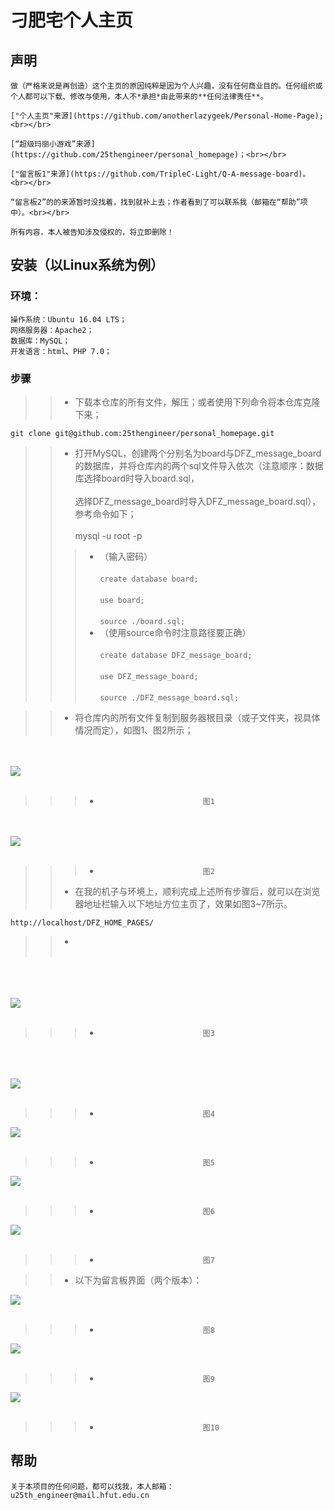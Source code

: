 # 刁肥宅个人主页

## 声明

	做（严格来说是再创造）这个主页的原因纯粹是因为个人兴趣，没有任何商业目的。任何组织或个人都可以下载、修改与使用，本人不*承担*由此带来的**任何法律责任**。

	["个人主页"来源](https://github.com/anotherlazygeek/Personal-Home-Page);<br></br>

	[“超级玛丽小游戏”来源](https://github.com/25thengineer/personal_homepage)；<br></br>

	["留言板1"来源](https://github.com/TripleC-Light/Q-A-message-board)。<br></br>

	“留言板2”的的来源暂时没找着，找到就补上去；作者看到了可以联系我（邮箱在“帮助”项中）。<br></br>

	所有内容，本人被告知涉及侵权的，将立即删除！

## 安装（以Linux系统为例）

### 环境：
	操作系统：Ubuntu 16.04 LTS；
	网络服务器：Apache2；
	数据库：MySQL；
	开发语言：html、PHP 7.0；

### 步骤

>>* 下载本仓库的所有文件，解压；或者使用下列命令将本仓库克隆下来；

	git clone git@github.com:25thengineer/personal_homepage.git

>>* 打开MySQL，创建两个分别名为board与DFZ_message_board的数据库，并将仓库内的两个sql文件导入依次（注意顺序：数据库选择board时导入board.sql，<br></br>选择DFZ_message_board时导入DFZ_message_board.sql），参考命令如下；<br></br>
mysql -u root -p
>>>* （输入密码）<br></br>
`create database board;`<br></br>
`use board;`<br></br>
`source ./board.sql;`
>>>* （使用source命令时注意路径要正确）<br></br>
`create database DFZ_message_board;`<br></br>
`use DFZ_message_board;`<br></br>
`source ./DFZ_message_board.sql;`

>>* 将仓库内的所有文件复制到服务器根目录（或子文件夹，视具体情况而定），如图1、图2所示；

<br></br>
![](https://github.com/25thengineer/personal_homepage/blob/master/setup/x1.png)
<br></br>
>>>*							图1

<br></br>
![](https://github.com/25thengineer/personal_homepage/blob/master/setup/x2.png)
<br></br>
>>>*							图2
>>* 在我的机子与环境上，顺利完成上述所有步骤后，就可以在浏览器地址栏输入以下地址方位主页了，效果如图3~7所示。

	http://localhost/DFZ_HOME_PAGES/
>>* <br></br>

<br></br>	
![](https://github.com/25thengineer/personal_homepage/blob/master/setup/x3.png)
<br></br>
>>>*							图3

<br></br>	
![](https://github.com/25thengineer/personal_homepage/blob/master/setup/x4.png)
<br></br>
>>>*							图4
	
![](https://github.com/25thengineer/personal_homepage/blob/master/setup/x5.png)
<br></br>	
>>>*							图5

![](https://github.com/25thengineer/personal_homepage/blob/master/setup/x6.png)
<br></br>
>>>*							图6
	
![](https://github.com/25thengineer/personal_homepage/blob/master/setup/x7.png)
<br></br>

>>>*							图7

>>* 以下为留言板界面（两个版本）：

![](https://github.com/25thengineer/personal_homepage/blob/master/setup/x8.png)
<br></br>

>>>*							图8
	
![](https://github.com/25thengineer/personal_homepage/blob/master/setup/x9.png)
<br></br>

>>>*							图9
	
![](https://github.com/25thengineer/personal_homepage/blob/master/setup/x10.png)
<br></br>

>>>*							图10

## 帮助
	关于本项目的任何问题，都可以找我，本人邮箱：
	u25th_engineer@mail.hfut.edu.cn
